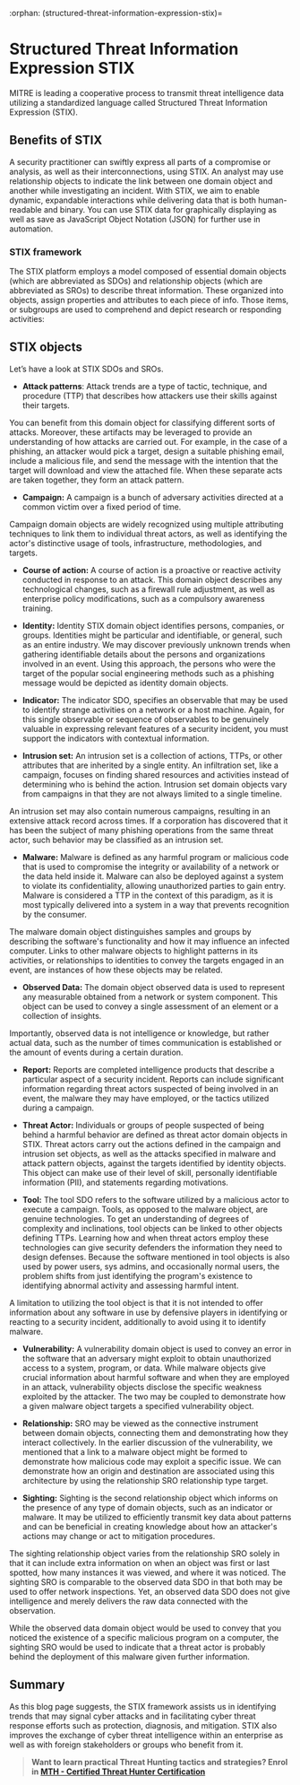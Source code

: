 :orphan:
(structured-threat-information-expression-stix)=
# Structured Threat Information Expression STIX
 
MITRE is leading a cooperative process to transmit threat intelligence data utilizing a standardized language called Structured Threat Information Expression (STIX).

## Benefits of STIX

A security practitioner can swiftly express all parts of a compromise or analysis, as well as their interconnections, using STIX. An analyst may use relationship objects to indicate the link between one domain object and another while investigating an incident. With STIX, we aim to enable dynamic, expandable interactions while delivering data that is both human-readable and binary. You can use STIX data for graphically displaying as well as save as JavaScript Object Notation (JSON) for further use in automation.

### STIX framework

The STIX platform employs a model composed of essential domain objects (which are abbreviated as SDOs) and relationship objects (which are abbreviated as SROs) to describe threat information. These organized into objects, assign properties and attributes to each piece of info. Those items, or subgroups are used to comprehend and depict research or responding activities:

## STIX objects

Let’s have a look at STIX SDOs and SROs.

- **Attack patterns**: Attack trends are a type of tactic, technique, and procedure (TTP) that describes how attackers use their skills against their targets.

You can benefit from this domain object for classifying different sorts of attacks. Moreover, these artifacts may be leveraged to provide an understanding of how attacks are carried out. For example, in the case of a phishing, an attacker would pick a target, design a suitable phishing email, include a malicious file, and send the message with the intention that the target will download and view the attached file. When these separate acts are taken together, they form an attack pattern.

- **Campaign:** A campaign is a bunch of adversary activities directed at a common victim over a fixed period of time.

Campaign domain objects are widely recognized using multiple attributing techniques to link them to individual threat actors, as well as identifying the actor's distinctive usage of tools, infrastructure, methodologies, and targets.

- **Course of action:** A course of action is a proactive or reactive activity conducted in response to an attack. This domain object describes any technological changes, such as a firewall rule adjustment, as well as enterprise policy modifications, such as a compulsory awareness training.

- **Identity:** Identity STIX domain object identifies persons, companies, or groups. Identities might be particular and identifiable, or general, such as an entire industry. We may discover previously unknown trends when gathering identifiable details about the persons and organizations involved in an event. Using this approach, the persons who were the target of the popular social engineering methods such as a phishing message would be depicted as identity domain objects.

- **Indicator:** The indicator SDO, specifies an observable that may be used to identify strange activities on a network or a host machine. Again, for this single observable or sequence of observables to be genuinely valuable in expressing relevant features of a security incident, you must support the indicators with contextual information.

- **Intrusion set:** An intrusion set is a collection of actions, TTPs, or other attributes that are inherited by a single entity. An infiltration set, like a campaign, focuses on finding shared resources and activities instead of determining who is behind the action. Intrusion set domain objects vary from campaigns in that they are not always limited to a single timeline.

An intrusion set may also contain numerous campaigns, resulting in an extensive attack record across times. If a corporation has discovered that it has been the subject of many phishing operations from the same threat actor, such behavior may be classified as an intrusion set.

- **Malware:** Malware is defined as any harmful program or malicious code that is used to compromise the integrity or availability of a network or the data held inside it. Malware can also be deployed against a system to violate its confidentiality, allowing unauthorized parties to gain entry. Malware is considered a TTP in the context of this paradigm, as it is most typically delivered into a system in a way that prevents recognition by the consumer.

The malware domain object distinguishes samples and groups by describing the software's functionality and how it may influence an infected computer. Links to other malware objects to highlight patterns in its activities, or relationships to identities to convey the targets engaged in an event, are instances of how these objects may be related.

- **Observed Data:** The domain object observed data is used to represent any measurable obtained from a network or system component. This object can be used to convey a single assessment of an element or a collection of insights.

Importantly, observed data is not intelligence or knowledge, but rather actual data, such as the number of times communication is established or the amount of events during a certain duration.

- **Report:** Reports are completed intelligence products that describe a particular aspect of a security incident. Reports can include significant information regarding threat actors suspected of being involved in an event, the malware they may have employed, or the tactics utilized during a campaign.

- **Threat Actor:** Individuals or groups of people suspected of being behind a harmful behavior are defined as threat actor domain objects in STIX. Threat actors carry out the actions defined in the campaign and intrusion set objects, as well as the attacks specified in malware and attack pattern objects, against the targets identified by identity objects. This object can make use of their level of skill, personally identifiable information (PII), and statements regarding motivations.

- **Tool:** The tool SDO refers to the software utilized by a malicious actor to execute a campaign. Tools, as opposed to the malware object, are genuine technologies. To get an understanding of degrees of complexity and inclinations, tool objects can be linked to other objects defining TTPs. Learning how and when threat actors employ these technologies can give security defenders the information they need to design defenses. Because the software mentioned in tool objects is also used by power users, sys admins, and occasionally normal users, the problem shifts from just identifying the program's existence to identifying abnormal activity and assessing harmful intent.

A limitation to utilizing the tool object is that it is not intended to offer information about any software in use by defensive players in identifying or reacting to a security incident, additionally to avoid using it to identify malware.

- **Vulnerability:** A vulnerability domain object is used to convey an error in the software that an adversary might exploit to obtain unauthorized access to a system, program, or data. While malware objects give crucial information about harmful software and when they are employed in an attack, vulnerability objects disclose the specific weakness exploited by the attacker. The two may be coupled to demonstrate how a given malware object targets a specified vulnerability object.

- **Relationship:** SRO may be viewed as the connective instrument between domain objects, connecting them and demonstrating how they interact collectively. In the earlier discussion of the vulnerability, we mentioned that a link to a malware object might be formed to demonstrate how malicious code may exploit a specific issue. We can demonstrate how an origin and destination are associated using this architecture by using the relationship SRO relationship type target.

- **Sighting:** Sighting is the second relationship object which informs on the presence of any type of domain objects, such as an indicator or malware. It may be utilized to efficiently transmit key data about patterns and can be beneficial in creating knowledge about how an attacker's actions may change or act to mitigation procedures.

The sighting relationship object varies from the relationship SRO solely in that it can include extra information on when an object was first or last spotted, how many instances it was viewed, and where it was noticed. The sighting SRO is comparable to the observed data SDO in that both may be used to offer network inspections. Yet, an observed data SDO does not give intelligence and merely delivers the raw data connected with the observation.

While the observed data domain object would be used to convey that you noticed the existence of a specific malicious program on a computer, the sighting SRO would be used to indicate that a threat actor is probably behind the deployment of this malware given further information.

## Summary

As this blog page suggests, the STIX framework assists us in identifying trends that may signal cyber attacks and in facilitating cyber threat response efforts such as protection, diagnosis, and mitigation. STIX also improves the exchange of cyber threat intelligence within an enterprise as well as with foreign stakeholders or groups who benefit from it.

> **Want to learn practical Threat Hunting tactics and strategies? Enrol in [MTH - Certified Threat Hunter Certification](https://www.mosse-institute.com/certifications/mth-certified-threat-hunter.html)**